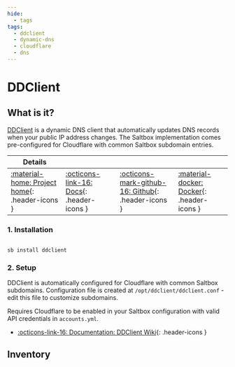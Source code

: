 ```yaml
---
hide:
  - tags
tags:
  - ddclient
  - dynamic-dns
  - cloudflare
  - dns
---
```


# DDClient

## What is it?

[DDClient](https://ddclient.net/) is a dynamic DNS client that automatically updates DNS records when your public IP address changes. The Saltbox implementation comes pre-configured for Cloudflare with common Saltbox subdomain entries.

| Details     |             |             |             |
|-------------|-------------|-------------|-------------|
| [:material-home: Project home](https://ddclient.net/){: .header-icons } | [:octicons-link-16: Docs](https://ddclient.net/){: .header-icons } | [:octicons-mark-github-16: Github](https://github.com/ddclient/ddclient){: .header-icons } | [:material-docker: Docker](https://hub.docker.com/r/linuxserver/ddclient){: .header-icons }|

### 1. Installation

``` shell

sb install ddclient

```

### 2. Setup

DDClient is automatically configured for Cloudflare with common Saltbox subdomains. Configuration file is created at `/opt/ddclient/ddclient.conf` - edit this file to customize subdomains.

Requires Cloudflare to be enabled in your Saltbox configuration with valid API credentials in `accounts.yml`.

- [:octicons-link-16: Documentation: DDClient Wiki](https://github.com/ddclient/ddclient/wiki){: .header-icons }

## Inventory
<!-- BEGIN SALTBOX MANAGED VARIABLES SECTION -->
<!-- END SALTBOX MANAGED VARIABLES SECTION -->
